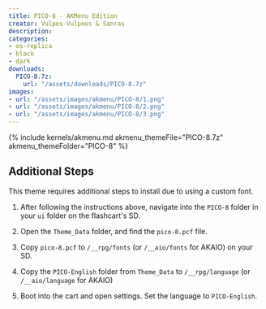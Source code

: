 ```yaml
---
title: PICO-8 - AKMenu Edition
creator: Vulpes-Vulpeos & Sanras
description: 
categories:
- os-replica
- black
- dark
downloads:
  PICO-8.7z:
    url: "/assets/downloads/PICO-8.7z"
images:
- url: "/assets/images/akmenu/PICO-8/1.png"
- url: "/assets/images/akmenu/PICO-8/2.png"
- url: "/assets/images/akmenu/PICO-8/3.png"
---
```


{% include kernels/akmenu.md akmenu_themeFile="PICO-8.7z" akmenu_themeFolder="PICO-8" %}

## Additional Steps

 This theme requires additional steps to install due to using a custom font.

1. After following the instructions above, navigate into the `PICO-8` folder in your `ui` folder on the flashcart's SD.

1. Open the `Theme_Data` folder, and find the `pico-8.pcf` file.

1. Copy `pico-8.pcf` to `/__rpg/fonts` (or `/__aio/fonts` for AKAIO) on your SD.

1. Copy the `PICO-English` folder from `Theme_Data` to `/__rpg/language` (or `/__aio/language` for AKAIO)

1. Boot into the cart and open settings. Set the language to `PICO-English`.
